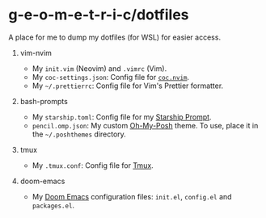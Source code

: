 # g-e-o-m-e-t-r-i-c/dotfiles

A place for me to dump my dotfiles (for WSL) for easier access.

1. vim-nvim

    - My `init.vim` (Neovim) and `.vimrc` (Vim).
    - My `coc-settings.json`: Config file for [`coc.nvim`][1].
    - My `~/.prettierrc`: Config file for Vim's Prettier formatter.

2. bash-prompts

    - My `starship.toml`: Config file for my [Starship Prompt][2].
	- `pencil.omp.json`: My custom [Oh-My-Posh][3] theme. To use, place it in the `~/.poshthemes` directory.

3. tmux

    - My `.tmux.conf`: Config file for [Tmux][4].

4. doom-emacs
    - My [Doom Emacs][5] configuration files: `init.el`, `config.el` and `packages.el`.

[1]: https://github.com/neoclide/coc.nvim/
[2]: https://starship.rs/
[3]: https://ohmyposh.dev/docs/
[4]: https://github.com/tmux/tmux
[5]: https://doomemacs.org
